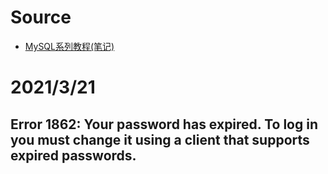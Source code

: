 # Source
- [MySQL系列教程(笔记)](https://zq99299.github.io/mysql-tutorial/)

# 2021/3/21
## Error 1862: Your password has expired. To log in you must change it using a client that supports expired passwords.